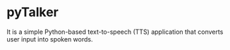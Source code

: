# pyTalker
It  is a simple Python-based text-to-speech (TTS) application that converts user input into spoken words.
